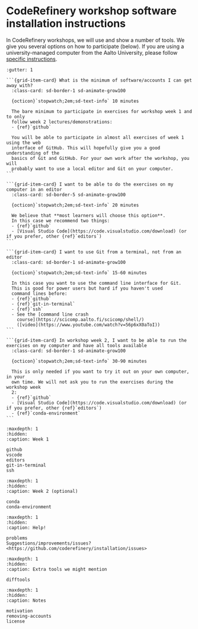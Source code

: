 # CodeRefinery workshop software installation instructions

In CodeRefinery workshops, we will use and show a number of tools.  We give you
several options on how to participate (below).  If you are using a
university-managed computer from the Aalto University, please follow [specific
instructions](https://scicomp.aalto.fi/aalto/coderefinery-setup/).


````{grid} 2
:gutter: 1

```{grid-item-card} What is the minimum of software/accounts I can get away with?
  :class-card: sd-border-1 sd-animate-grow100

  {octicon}`stopwatch;2em;sd-text-info` 10 minutes

  The bare minimum to participate in exercises for workshop week 1 and to only
  follow week 2 lectures/demonstrations:
  - {ref}`github`
  
  You will be able to participate in almost all exercises of week 1 using the web
  interface of GitHub. This will hopefully give you a good understanding of the
  basics of Git and GitHub. For your own work after the workshop, you will
  probably want to use a local editor and Git on your computer.
```

```{grid-item-card} I want to be able to do the exercises on my computer in an editor
  :class-card: sd-border-5 sd-animate-grow100

  {octicon}`stopwatch;2em;sd-text-info` 20 minutes

  We believe that **most learners will choose this option**.
  In this case we recommend two things:
  - {ref}`github`
  - [Visual Studio Code](https://code.visualstudio.com/download) (or if you prefer, other {ref}`editors`)
```

```{grid-item-card} I want to use Git from a terminal, not from an editor
  :class-card: sd-border-1 sd-animate-grow100

  {octicon}`stopwatch;2em;sd-text-info` 15-60 minutes

  In this case you want to use the command line interface for Git.
  This is good for power users but hard if you haven't used
  command lines before:
  - {ref}`github`
  - {ref}`git-in-terminal`
  - {ref}`ssh`
  - See the [command line crash
    course](https://scicomp.aalto.fi/scicomp/shell/)
    ([video](https://www.youtube.com/watch?v=56p6xX0aToI))
```

```{grid-item-card} In workshop week 2, I want to be able to run the exercises on my computer and have all tools available
  :class-card: sd-border-1 sd-animate-grow100

  {octicon}`stopwatch;2em;sd-text-info` 30-90 minutes

  This is only needed if you want to try it out on your own computer, in your
  own time. We will not ask you to run the exercises during the workshop week
  2:
  - {ref}`github`
  - [Visual Studio Code](https://code.visualstudio.com/download) (or if you prefer, other {ref}`editors`)
  - {ref}`conda-environment`
```

````


```{toctree}
:maxdepth: 1
:hidden:
:caption: Week 1

github
vscode
editors
git-in-terminal
ssh
```

```{toctree}
:maxdepth: 1
:hidden:
:caption: Week 2 (optional)

conda
conda-environment
```

```{toctree}
:maxdepth: 1
:hidden:
:caption: Help!

problems
Suggestions/improvements/issues?<https://github.com/coderefinery/installation/issues>
```

```{toctree}
:maxdepth: 1
:hidden:
:caption: Extra tools we might mention

difftools
```

```{toctree}
:maxdepth: 1
:hidden:
:caption: Notes

motivation
removing-accounts
license
```
